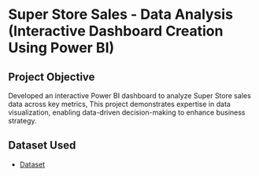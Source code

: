 # Super Store Sales - Data Analysis (Interactive Dashboard Creation Using Power BI)
## Project Objective
Developed an interactive Power BI dashboard to analyze Super Store sales data across key metrics, This project demonstrates expertise in data visualization, enabling data-driven decision-making to enhance business strategy.

## Dataset Used

- <a href="https://github.com/Muhammad-Allaithi/Data-Analysis-Dashboard-Power-BI-2/blob/main/SuperStore_Sales_Dataset.csv">Dataset</a>
